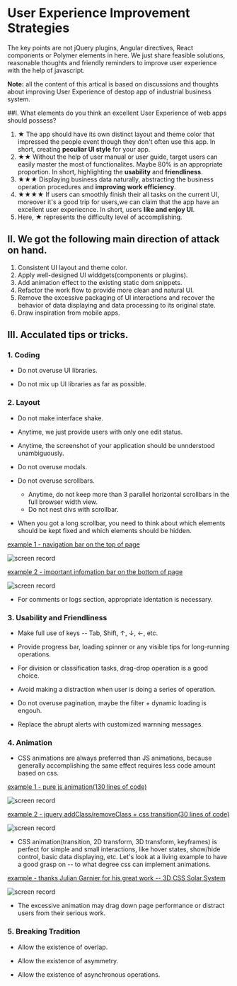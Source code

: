 # User Experience Improvement Strategies
The key points are not jQuery plugins, Angular directives, React components or Polymer elements in here. We just share feasible solutions, reasonable thoughts and friendly reminders to improve user experience with the help of javascript.

**Note:** all the content of this artical is based on discussions and thoughts about improving User Experience of destop app of industrial business system.

##Ⅰ. What elements do you think an excellent User Experience of web apps should possess?
1. ★ The app should have its own distinct layout and theme color that impressed the people event though they don't often use this app. In short, creating **peculiar UI style** for your app.  
2. ★★ Without the help of user manual or user guide, target users can easily master the most of functionalites. Maybe 80% is an appropriate proportion. In short, highlighting the **usability** and **friendliness**.
3. ★★★ Displaying business data naturally, abstracting the business operation procedures and **improving work efficiency**. 
4. ★★★★ If users can smoothly finish their  all  tasks on the current UI, moreover it's a good trip for users,we can claim that the app have an excellent user experiecnce. In short, users **like and enjoy UI**.
5. Here, ★ represents the difficulty level of accomplishing.

## Ⅱ. We got the following main direction of attack on hand.
1. Consistent UI layout and theme color.
2. Apply well-designed UI widdgets(components or plugins).
3. Add animation effect to the existing static dom snippets.
4. Refactor the work flow to provide more clean and natural UI.
5. Remove the excessive packaging of UI interactions and recover the behavior of data displaying and data processing to its original state.
6. Draw inspiration from mobile apps.

## Ⅲ. Acculated  tips or tricks.

### 1. Coding

* Do not overuse UI libraries.

* Do not mix up UI libraries as far as possible.

### 2. Layout

* Do not make interface shake.

* Anytime, we just provide users with only one edit status.

* Anytime, the screenshot of your application should be unnderstood unambiguously.

* Do not overuse modals.

* Do not overuse scrollbars.
  * Anytime, do not keep more than 3 parallel horizontal scrollbars in the full browser width view.
  * Do not nest divs with scrollbar.

* When you got a long scrollbar, you need to think about which elements should be kept fixed and which elements should be hidden.

[example 1 - navigation bar on the top of page](http://dabeng.github.io/user-experience-improvement-strategies/long-scrollbar/example1/)

![screen record](http://dabeng.github.io/user-experience-improvement-strategies/long-scrollbar/example1/screen-record.gif)

[example 2 - important infomation bar on the bottom of page](http://dabeng.github.io/user-experience-improvement-strategies/long-scrollbar/example2/)

![screen record](http://dabeng.github.io/user-experience-improvement-strategies/long-scrollbar/example2/screen-record.gif)

* For comments or logs section, appropriate identation is necessary.

### 3. Usability and Friendliness

* Make full use of keys -- Tab, Shift, ↑, ↓, ←, etc.

* Provide progress bar, loading spinner or any visible tips for long-running operations.

* For division or classification tasks, drag-drop operation is a good choice.

* Avoid making a distraction when user is doing a series of operation.

* Do not overuse pagination, maybe the filter + dynamic loading is engouh.

* Replace the abrupt alerts with customized warnning messages.

### 4. Animation

* CSS animations are always preferred than JS animations, because generally accomplishing the same effect requires less code amount based on css.

[example 1 - pure js animation(130 lines of code)](http://dabeng.github.io/user-experience-improvement-strategies/animation/example1/)

![screen record](http://dabeng.github.io/user-experience-improvement-strategies/animation/example1/screen-record.gif)

[example 2 - jquery addClass/removeClass + css transition(30 lines of code)](http://dabeng.github.io/user-experience-improvement-strategies/animation/example2/)

![screen record](http://dabeng.github.io/user-experience-improvement-strategies/animation/example2/screen-record.gif)

* CSS animation(transition, 2D transform, 3D transform, keyframes) is perfect for simple and small interactions, like hover states, show/hide control, basic data displaying, etc. Let's look at a living example to have a good grasp on -- to what degree css can implement animations.

[example - thanks Julian Garnier for his great work -- 3D CSS Solar System](http://codepen.io/juliangarnier/pen/idhuG)

![screen record](http://dabeng.github.io/user-experience-improvement-strategies/animation/css-3d-solar-system.gif)

* The excessive animation may drag down page performance or distract users from their serious work.


### 5. Breaking Tradition

* Allow the existence of overlap.

* Allow the existence of asymmetry.

* Allow the existence of asynchronous operations.


